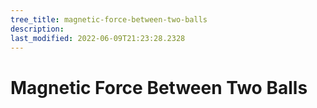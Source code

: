 ```yaml
---
tree_title: magnetic-force-between-two-balls
description: 
last_modified: 2022-06-09T21:23:28.2328
---
```


# Magnetic Force Between Two Balls
